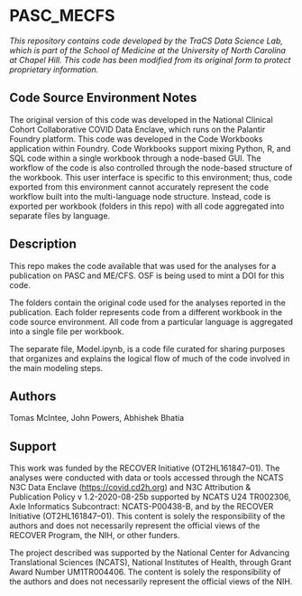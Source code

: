 # PASC_MECFS

*This repository contains code developed by the TraCS Data Science Lab, which is part of the School of Medicine at the University of North Carolina at Chapel Hill. 
This code has been modified from its original form to protect proprietary information.*


## Code Source Environment Notes
The original version of this code was developed in the National Clinical Cohort Collaborative COVID Data Enclave, which runs on the Palantir Foundry platform. This code was developed in the Code Workbooks application within Foundry. Code Workbooks support mixing Python, R, and SQL code within a single workbook through a node-based GUI. The workflow of the code is also controlled through the node-based structure of the workbook. This user interface is specific to this environment; thus, code exported from this environment cannot accurately represent the code workflow built into the multi-language node structure. Instead, code is exported per workbook (folders in this repo) with all code aggregated into separate files by language. 


## Description
This repo makes the code available that was used for the analyses for a publication on PASC and ME/CFS. OSF is being used to mint a DOI for this code.  

The folders contain the original code used for the analyses reported in the publication. Each folder represents code from a different workbook in the code source environment. All code from a particular language is aggregated into a single file per workbook.  

The separate file, Model.ipynb, is a code file curated for sharing purposes that organizes and explains the logical flow of much of the code involved in the main modeling steps.


## Authors
Tomas McIntee, John Powers, Abhishek Bhatia 


## Support
This work was funded by the RECOVER Initiative (OT2HL161847–01). The analyses were conducted with data or tools accessed through the NCATS N3C Data Enclave (https://covid.cd2h.org) and N3C Attribution & Publication Policy v 1.2-2020-08-25b supported by NCATS U24 TR002306, Axle Informatics Subcontract: NCATS-P00438-B, and by the RECOVER Initiative (OT2HL161847–01). This content is solely the responsibility of the authors and does not necessarily represent the official views of the RECOVER Program, the NIH, or other funders.  

The project described was supported by the National Center for Advancing Translational Sciences (NCATS), National Institutes of Health, through Grant Award Number UM1TR004406. The content is solely the responsibility of the authors and does not necessarily represent the official views of the NIH. 
